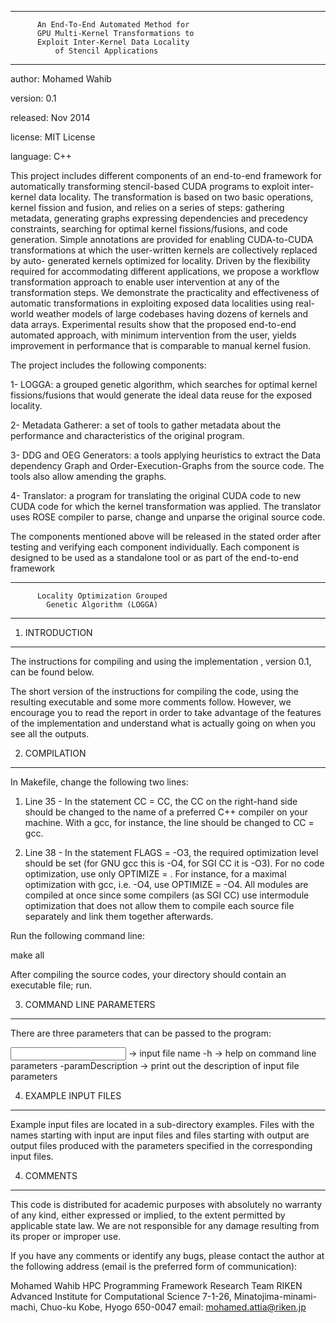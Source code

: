 --------------------------------------------------
          An End-To-End Automated Method for 
          GPU Multi-Kernel Transformations to
          Exploit Inter-Kernel Data Locality 
              of Stencil Applications
--------------------------------------------------

author:   Mohamed Wahib

version:  0.1

released: Nov 2014

license:  MIT License

language: C++

This project includes different components of an end-to-end framework for automatically transforming stencil-based CUDA programs to exploit inter-kernel data locality. The transformation is based on two basic operations, kernel fission and fusion, and relies on a series of steps: gathering metadata, generating graphs expressing dependencies and precedency constraints, searching for optimal kernel fissions/fusions, and code generation. Simple annotations are provided for enabling CUDA-to-CUDA transformations at which the user-written kernels are collectively replaced by auto- generated kernels optimized for locality. Driven by the flexibility required for accommodating different applications, we propose a workflow transformation approach to enable user intervention at any of the transformation steps. We demonstrate the practicality and effectiveness of automatic transformations in exploiting exposed data localities using real-world weather models of large codebases having dozens of kernels and data arrays. Experimental results show that the proposed end-to-end automated approach, with minimum intervention from the user, yields improvement in performance that is comparable to manual kernel fusion.

The project includes the following components:

1- LOGGA: a grouped genetic algorithm, which searches for optimal kernel fissions/fusions that would generate the ideal data reuse for the exposed locality.

2- Metadata Gatherer: a set of tools to gather metadata about the performance and characteristics of the original program.

3- DDG and OEG Generators: a tools applying heuristics to extract the Data dependency Graph and Order-Execution-Graphs from the source code. The tools also allow amending the graphs.

4- Translator: a program for translating the original CUDA code to new CUDA code for which the kernel transformation was applied. The translator uses ROSE compiler to parse, change and unparse the original source code.

The components mentioned above will be released in the stated order after testing and verifying each component individually. Each component is designed to be used as a standalone tool or as part of the end-to-end framework



--------------------------------------------------
          Locality Optimization Grouped 
            Genetic Algorithm (LOGGA)
--------------------------------------------------


1. INTRODUCTION
----------------

The instructions for compiling and using the implementation
, version 0.1, can be found below.

The short version of the instructions for compiling the code, using
the resulting executable and some more comments follow. However, we
encourage you to read the report in order to take advantage of the
features of the implementation and understand what is actually going
on when you see all the outputs. 


2. COMPILATION
---------------

In Makefile, change the following two lines:

1) Line 35 - In the statement CC = CC, the CC on the right-hand side should be
changed to the name of a preferred C++ compiler on your machine. With
a gcc, for instance, the line should be changed to CC = gcc. 

2) Line 38 - In the statement FLAGS = -O3, the required optimization level 
should be set (for GNU gcc this is -O4, for SGI CC it is -O3). For no code 
optimization, use only OPTIMIZE = . For instance, for a maximal optimization 
with gcc, i.e. -O4, use OPTIMIZE = -O4. All modules are compiled at once since 
some compilers (as SGI CC) use intermodule optimization that does not allow
them to compile each source file separately and link them together afterwards. 

Run the following command line:

make all

After compiling the source codes, your directory should contain an
executable file; run.


3. COMMAND LINE PARAMETERS
---------------------------

There are three parameters that can be passed to the program:

<input file>      -> input file name
-h                -> help on command line parameters
-paramDescription -> print out the description of input file parameters


4. EXAMPLE INPUT FILES
-----------------------

Example input files are located in a sub-directory examples. Files with
the names starting with input are input files and files starting with
output are output files produced with the parameters specified in the
corresponding input files.


4. COMMENTS
------------

This code is distributed for academic purposes with absolutely no
warranty of any kind, either expressed or implied, to the extent
permitted by applicable state law. We are not responsible for any
damage resulting from its proper or improper use.

If you have any comments or identify any bugs, please contact the
author at the following address (email is the preferred form of
communication):

Mohamed Wahib
HPC Programming Framework Research Team
RIKEN Advanced Institute for Computational Science
7-1-26, Minatojima-minami-machi, Chuo-ku
Kobe, Hyogo 650-0047
email: mohamed.attia@riken.jp
